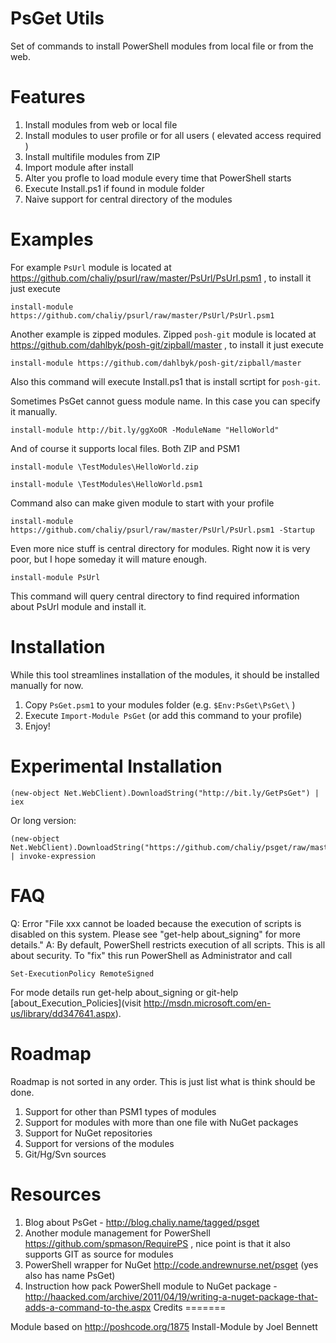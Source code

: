PsGet Utils
=============

Set of commands to install PowerShell modules from local file or from the web.

Features
========

1. Install modules from web or local file
2. Install modules to user profile or for all users ( elevated access required )
3. Install multifile modules from ZIP
4. Import module after install
5. Alter you profle to load module every time that PowerShell starts
6. Execute Install.ps1 if found in module folder
7. Naive support for central directory of the modules

Examples
========

For example `PsUrl` module is located at https://github.com/chaliy/psurl/raw/master/PsUrl/PsUrl.psm1 , to install it just execute

    install-module https://github.com/chaliy/psurl/raw/master/PsUrl/PsUrl.psm1
    
Another example is zipped modules. Zipped `posh-git` module is located at https://github.com/dahlbyk/posh-git/zipball/master , to install it just execute

    install-module https://github.com/dahlbyk/posh-git/zipball/master
    
Also this command will execute Install.ps1 that is install scrtipt for `posh-git`.

Sometimes PsGet cannot guess module name. In this case you can specify it manually.

    install-module http://bit.ly/ggXoOR -ModuleName "HelloWorld"

And of course it supports local files. Both ZIP and PSM1
    
    install-module \TestModules\HelloWorld.zip

    install-module \TestModules\HelloWorld.psm1
    
Command also can make given module to start with your profile

    install-module https://github.com/chaliy/psurl/raw/master/PsUrl/PsUrl.psm1 -Startup
    
Even more nice stuff is central directory for modules. Right now it is very poor, but I hope someday it will mature enough.

    install-module PsUrl
    
This command will query central directory to find required information about PsUrl module and install it.

Installation
============

While this tool streamlines installation of the modules, it should be installed manually for now.

1. Copy `PsGet.psm1` to your modules folder (e.g. `$Env:PsGet\PsGet\` )
2. Execute `Import-Module PsGet` (or add this command to your profile)
3. Enjoy!

Experimental Installation
=========================

    (new-object Net.WebClient).DownloadString("http://bit.ly/GetPsGet") | iex
    
Or long version:

    (new-object Net.WebClient).DownloadString("https://github.com/chaliy/psget/raw/master/GetPsGet.ps1") | invoke-expression
    
    
FAQ
===

Q: Error "File xxx cannot be loaded because the execution of scripts is disabled on this system. Please see "get-help about_signing" for more details."
A: By default, PowerShell restricts execution of all scripts. This is all about security. To "fix" this run PowerShell as Administrator and call 
    
    Set-ExecutionPolicy RemoteSigned
    
For mode details run get-help about_signing or git-help [about_Execution_Policies](visit http://msdn.microsoft.com/en-us/library/dd347641.aspx).

Roadmap
=======

Roadmap is not sorted in any order. This is just list what is think should be done.

1. Support for other than PSM1 types of modules
2. Support for modules with more than one file with NuGet packages
3. Support for NuGet repositories
4. Support for versions of the modules
5. Git/Hg/Svn sources

Resources
=========

1. Blog about PsGet - http://blog.chaliy.name/tagged/psget
2. Another module management for PowerShell https://github.com/spmason/RequirePS , nice point is that it also supports GIT as source for modules
3. PowerShell wrapper for NuGet http://code.andrewnurse.net/psget (yes also has name PsGet)
4. Instruction how pack PowerShell module to NuGet package - http://haacked.com/archive/2011/04/19/writing-a-nuget-package-that-adds-a-command-to-the.aspx
Credits
=======

Module based on http://poshcode.org/1875 Install-Module by Joel Bennett  
